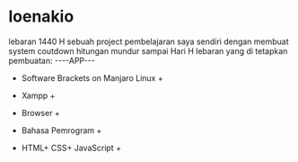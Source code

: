 # loenakio
lebaran 1440 H
sebuah project pembelajaran saya sendiri dengan membuat system coutdown
hitungan mundur sampai Hari H lebaran yang di tetapkan 
pembuatan: 
----APP---
+ Software Brackets on Manjaro Linux +
+ Xampp +
+ Browser + 

+ Bahasa Pemrogram +
+ HTML+ CSS+ JavaScript +
